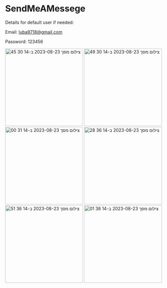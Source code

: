 # SendMeAMessege
Details for default user if needed:


Email: luba9718@gmail.com


Password: 123456



<img width="250" alt="צילום מסך 2023-08-23 ב-14 30 45" src="https://github.com/luba9714/SendMeAMessege/assets/64591949/a7a110ff-dcd8-4582-bdde-9e61ca7ac05b">        





<img width="250" alt="צילום מסך 2023-08-23 ב-14 30 49" src="https://github.com/luba9714/SendMeAMessege/assets/64591949/41334c6a-ea22-4b49-8074-f680fe893c25">     




<img width="250" alt="צילום מסך 2023-08-23 ב-14 31 00" src="https://github.com/luba9714/SendMeAMessege/assets/64591949/0f7cd3a8-e34c-4bbc-aab4-2d5da951ea66">   




<img width="250" alt="צילום מסך 2023-08-23 ב-14 36 28" src="https://github.com/luba9714/SendMeAMessege/assets/64591949/3fe59871-21d8-4af1-bc51-bd86b470264c">       




<img width="250" alt="צילום מסך 2023-08-23 ב-14 36 51" src="https://github.com/luba9714/SendMeAMessege/assets/64591949/9ee43a53-d9bd-4429-8196-6901417e3563">   




<img width="250" alt="צילום מסך 2023-08-23 ב-14 38 01" src="https://github.com/luba9714/SendMeAMessege/assets/64591949/9688ab96-3fc5-46e6-b407-f3b7e9a3846f">


